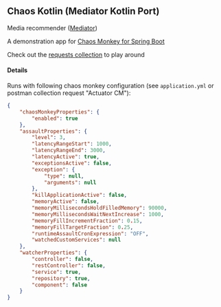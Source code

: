 ## Chaos Kotlin (Mediator Kotlin Port)
Media recommender ([Mediator](https://github.com/fletchgqc/mediator))

A demonstration app for [Chaos Monkey for Spring Boot](https://github.com/codecentric/chaos-monkey-spring-boot)

Check out the [requests collection](requests) to play around


#### Details
Runs with following chaos monkey configuration (see `application.yml` or postman collection request "Actuator CM"):

````json
{
    "chaosMonkeyProperties": {
        "enabled": true
    },
    "assaultProperties": {
        "level": 3,
        "latencyRangeStart": 1000,
        "latencyRangeEnd": 3000,
        "latencyActive": true,
        "exceptionsActive": false,
        "exception": {
            "type": null,
            "arguments": null
        },
        "killApplicationActive": false,
        "memoryActive": false,
        "memoryMillisecondsHoldFilledMemory": 90000,
        "memoryMillisecondsWaitNextIncrease": 1000,
        "memoryFillIncrementFraction": 0.15,
        "memoryFillTargetFraction": 0.25,
        "runtimeAssaultCronExpression": "OFF",
        "watchedCustomServices": null
    },
    "watcherProperties": {
        "controller": false,
        "restController": false,
        "service": true,
        "repository": true,
        "component": false
    }
}
````
